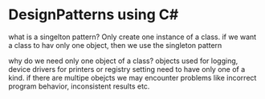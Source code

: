 # DesignPatterns using C#

what is a singelton pattern?
Only create one instance of a class.
if we want a class to hav only one object, then we use the singleton pattern 



why do we need only one object of a class?
objects used for logging, device drivers for printers or registry setting need 
to have only one of a kind. if there are multipe obejcts we may encounter problems like 
incorrect program behavior, inconsistent results etc. 
